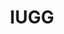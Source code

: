 ---
facebook: https://facebook.com/InternationalUnionGeodesyGeophysics
keywords:
- International Union of Geodesy and Geophysics
logohandle: iugg
sort: iugg
title: IUGG
twitter: https://x.com/theIUGG
website: https://iugg.org/
youtube: https://youtube.com/channel/UCgsIvZyuEJ-RA9JkZv3MN-w
---